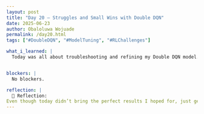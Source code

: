 ```yaml
---
layout: post
title: "Day 20 – Struggles and Small Wins with Double DQN"
date: 2025-06-23
author: Obaloluwa Wojuade
permalink: /day20.html
tags: ["#DoubleDQN", "#ModelTuning", "#RLChallenges"]

what_i_learned: |
  Today was all about troubleshooting and refining my Double DQN model. I focused on getting the code to run properly after facing multiple issues earlier in the week. Once I got it working, I introduced an accuracy measure based on how often the model keeps glucose levels within the safe range. It gave me a clearer picture of performance and showed me that there's still a lot of room for improvement.


blockers: |
  No blockers.

reflection: |
  💭 Reflection:
Even though today didn’t bring the perfect results I hoped for, just getting the model to run and test my accuracy setup felt like a win. Debugging and realizing how far off the performance was helped me understand what still needs fixing. Reinforcement learning is complex, and the progress isn’t always clean, but I’m slowly learning what adjustments might get the model closer to something useful.
---
```




